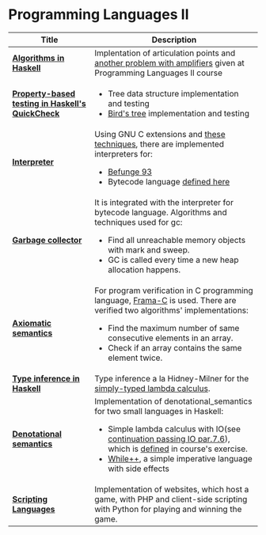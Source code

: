 # Programming Languages ΙΙ

| **Title** | **Description** |
| ----- | ----- |
|**[Algorithms in Haskell](algorithms_in_haskell/)**| Implentation of articulation points and [another problem with amplifiers](https://courses.softlab.ntua.gr/pl2/2017b/exercises/haskell.pdf) given at Programming Languages II course |
| **[Property-based testing in Haskell's QuickCheck](bird_tree/)** | <ul> <li> Tree data structure implementation and testing<il><li> [Bird's tree](http://www.cs.ox.ac.uk/ralf.hinze/publications/Bird.pdf) implementation and testing <il> </ul> |
| **[Interpreter](interpreter/)** | Using GNU C extensions and [these techniques](https://courses.softlab.ntua.gr/pl2/2009b/slides/vm.pdf), there are implemented interpreters for: <ul><li>[Befunge 93](http://catseye.tc/view/befunge-93/doc/Befunge-93.markdown)<il><li>Bytecode language [defined here](https://courses.softlab.ntua.gr/pl2/2017b/exercises/vm.pdf) <il><ul> |
| **[Garbage collector](mark_and_sweep_gc/)** | It is integrated with the interpreter for bytecode language. Algorithms and techniques used for gc: <ul><li>Find all unreachable memory objects with mark and sweep.<il><li>GC is called every time a new heap allocation happens.<il><ul>  |
| **[Axiomatic semantics](frama-c/)** | For program verification in C programming language, [Frama-C](http://frama-c.com/) is used. There are verified two algorithms' implementations:<ul><li>Find the maximum number of same consecutive elements in an array.<il><li>Check if an array contains the same element twice.<il><ul> |
| **[Type inference in Haskell](type_inference/)** | Type inference a la Hidney-Milner for the [simply-typed lambda calculus](https://en.wikipedia.org/wiki/Lambda_calculus). |
| **[Denotational semantics](denotational_semantics/)**  | Implementation of denotational_semantics for two small languages in Haskell: <ul><li><il>Simple lambda calculus with IO(see [continuation passing IO par.7.6](https://www.microsoft.com/en-us/research/wp-content/uploads/2016/11/fpio.pdf)), which is [defined](https://courses.softlab.ntua.gr/pl2/2016b/exercises/densem.pdf) in course's exercise. <li>[While++](https://courses.softlab.ntua.gr/pl2/2017b/exercises/densem.pdf), a simple imperative language with side effects<il><ul> |
| **[Scripting Languages](scripting/)**  | Implementation of websites, which host a game, with PHP and client-side scripting with Python for playing and winning the game.   |
